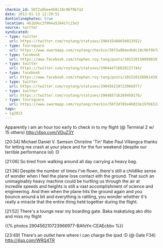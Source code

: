 ```yaml
---
checkin_id: 50f2a8bee4b0c18c96f9b7a2
date: 2013-01-13 12:29:51
dontinlinephotos: true
location: 4b1b9ec2f964a52041fc23e3
source: twitter
syndicated:
- type: twitter
  url: https://twitter.com/roytang/statuses/290435488656023552/
- type: foursquare
  url: https://www.swarmapp.com/roytang/checkin/50f2a8bee4b0c18c96f9b7a2
- type: facebook
  url: https://www.facebook.com/stephen.roy.tang/posts/10152015809983912
- type: twitter
  url: https://twitter.com/roytang/statuses/290444716628127744/
- type: facebook
  url: https://www.facebook.com/stephen.roy.tang/posts/10152015886143912
- type: twitter
  url: https://twitter.com/roytang/statuses/290456210723966977/
- type: twitter
  url: https://twitter.com/roytang/statuses/290485716289458176/
- type: foursquare
  url: https://www.swarmapp.com/roytang/checkin/50f2d785e4b033e197b632aa
tags:
- sg2013
---
```


Apparently i am an hour too early to check in to my flight (@ Terminal 2 w/ 15 others) http://4sq.com/VDuZ3Y

<time>[20:34]</time> Michael Daniel V. Samson Christine 'Tin' Rabe Paul Villangca thanks for letting me crash at your place and for the fun weekend (despite our terrible performance lol) :D

<time>[21:06]</time> So tired from walking around all day carrying a heavy bag.

<time>[21:36]</time> Despite the number of times I've flown, there's still a childlike sense of wonder when I feel the plane lose contact eith the ground. That such an unimaginably heavy machine could be hurtling us through the air at incredile speeds and heights is still a vast accomplishment of science and engineering. And then when the plane hits the ground again and you bounce around a bit and everything is rattling, you wonder whether it's really a miracle that the entire thing held together during the flight.

<time>[21:52]</time> There's a lounge near my boarding gate. Baka makatulog ako dito and miss my flight 

{{% photos 290456210723966977-BAfoYn-CEAEcbbv %}}

<time>[23:49]</time> There's an outlet here where i can charge the ipad  :D (@ Gate F34) http://4sq.com/WRQ4TR